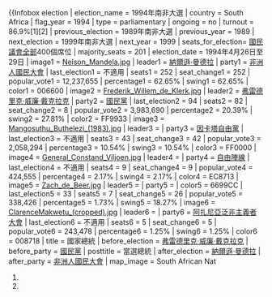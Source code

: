 {{Infobox election | election_name = 1994年南非大選 | country = South Africa
| flag_year = 1994 | type = parliamentary | ongoing = no | turnout =
86.9%\[1\]\[2\] | previous_election = 1989年南非大選 | previous_year = 1989
| next_election = 1999年南非大選 | next_year = 1999 | seats_for_election=
[國民議會全部](https://zh.wikipedia.org/wiki/國民議會_\(南非\) "wikilink")400個席位 |
majority_seats = 201 | election_date = 1994年4月26日至29日 | image1 =
[Nelson_Mandela.jpg](https://zh.wikipedia.org/wiki/File:Nelson_Mandela.jpg "fig:Nelson_Mandela.jpg")
| leader1 = [納爾遜·曼德拉](https://zh.wikipedia.org/wiki/納爾遜·曼德拉 "wikilink")
| party1 = [非洲人國民大會](https://zh.wikipedia.org/wiki/非洲人國民大會 "wikilink") |
last_election1 = 不適用 | seats1 = 252 | seat_change1 =  252 |
popular_vote1 = 12,237,655 | percentage1 = 62.65% | swing1 =  62.65% |
color1 = 006600 | image2 =
[Frederik_Willem_de_Klerk.jpg](https://zh.wikipedia.org/wiki/File:Frederik_Willem_de_Klerk.jpg "fig:Frederik_Willem_de_Klerk.jpg")
| leader2 = [弗雷德里克·威廉·戴克拉克](../Page/弗雷德里克·威廉·戴克拉克.md "wikilink") |
party2 = [國民黨](https://zh.wikipedia.org/wiki/國民黨_\(南非\) "wikilink") |
last_election2 = 94 | seats2 = 82 | seat_change2 =  8 | popular_vote2
= 3,983,690 | percentage2 = 20.39% | swing2 =  27.81% | color2 = FF9933
| image3 =
[Mangosuthu_Buthelezi_(1983).jpg](https://zh.wikipedia.org/wiki/File:Mangosuthu_Buthelezi_\(1983\).jpg "fig:Mangosuthu_Buthelezi_(1983).jpg")
| leader3 =  | party3 =
[因卡塔自由黨](https://zh.wikipedia.org/wiki/因卡塔自由黨 "wikilink")
| last_election3 = 不適用 | seats3 = 43 | seat_change3 =  42 |
popular_vote3 = 2,058,294 | percentage3 = 10.54% | swing3 =  10.54% |
color3 = FF0000 | image4 =
[General_Constand_Viljoen.jpg](https://zh.wikipedia.org/wiki/File:General_Constand_Viljoen.jpg "fig:General_Constand_Viljoen.jpg")
| leader4 =  | party4 =
[自由陣線](https://zh.wikipedia.org/wiki/自由陣線 "wikilink") |
last_election4 = 不適用 | seats4 = 9 | seat_change4 =  9 | popular_vote4
= 424,555 | percentage4 = 2.17% | swing4 =  2.17% | color4 = EC8713 |
image5 =
[Zach_de_Beer.jpg](https://zh.wikipedia.org/wiki/File:Zach_de_Beer.jpg "fig:Zach_de_Beer.jpg")
| leader5 =  | party5 =  | color5 = 6699CC | last_election5 = 33 |
seats5 = 7 | seat_change5 =  26 | popular_vote5 = 338,426 |
percentage5 = 1.73% | swing5 = 18.27% | image6 =
[ClarenceMakwetu_(cropped).jpg](https://zh.wikipedia.org/wiki/File:ClarenceMakwetu_\(cropped\).jpg "fig:ClarenceMakwetu_(cropped).jpg")
| leader6 =  | party6 =
[阿扎尼亞泛非主義者大會](https://zh.wikipedia.org/wiki/阿扎尼亞泛非主義者大會 "wikilink")
| last_election6 = 不適用 | seats6 = 5 | seat_change6 =  5 |
popular_vote6 = 243,478 | percentage6 = 1.25% | swing6 =  1.25% |
color6 = 008718 | title = 國家總統 | before_election =
[弗雷德里克·威廉·戴克拉克](../Page/弗雷德里克·威廉·戴克拉克.md "wikilink")
| before_party =
[國民黨](https://zh.wikipedia.org/wiki/國民黨_\(南非\) "wikilink")
| posttitle = 當選總統 | after_election =
[納爾遜·曼德拉](https://zh.wikipedia.org/wiki/納爾遜·曼德拉 "wikilink")
| after_party =
[非洲人國民大會](https://zh.wikipedia.org/wiki/非洲人國民大會 "wikilink")
| map_image = South African Nat

1.
2.